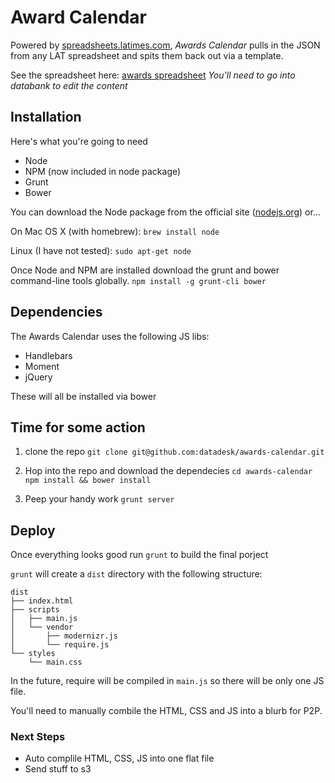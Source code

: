 # Award Calendar

Powered by [spreadsheets.latimes.com](http://spreadsheets.latimes.com), *Awards Calendar* pulls in the JSON from any LAT spreadsheet and spits them back out via a template.

See the spreadsheet here: [awards spreadsheet](http://spreadsheets.latimes.com/awards-calendar/)
*You'll need to go into databank to edit the content*

## Installation
Here's what you're going to need
- Node
- NPM (now included in node package)
- Grunt
- Bower

You can download the Node package from the official site ([nodejs.org](http://nodejs.org/download/)) or...

On Mac OS X (with homebrew):
```brew install node```

Linux (I have not tested):
```sudo apt-get node```

Once Node and NPM are installed download the grunt and bower command-line tools globally.
```npm install -g grunt-cli bower```

## Dependencies
The Awards Calendar uses the following JS libs:
- Handlebars
- Moment
- jQuery

These will all be installed via bower

## Time for some action

1. clone the repo
```git clone git@github.com:datadesk/awards-calendar.git```

2. Hop into the repo and download the dependecies
    ```cd awards-calendar```
    ```npm install && bower install```

3. Peep your handy work
    ```grunt server```

## Deploy

Once everything looks good run ```grunt``` to build the final porject

```grunt``` will create a ```dist``` directory with the following structure:

```
dist
├── index.html
├── scripts
│   ├── main.js
│   └── vendor
│       ├── modernizr.js
│       └── require.js
└── styles
    └── main.css
```

In the future, require will be compiled in ```main.js``` so there will be only one JS file.

You'll need to manually combile the HTML, CSS and JS into a blurb for P2P.

### Next Steps
- Auto complile HTML, CSS, JS into one flat file
- Send stuff to s3
